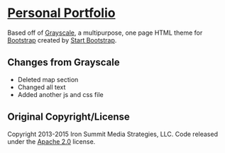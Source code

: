 # [Personal Portfolio](http://bhavish.me/)

Based off of [Grayscale](http://startbootstrap.com/template-overviews/grayscale/), a multipurpose, one page HTML theme for [Bootstrap](http://getbootstrap.com/) created by [Start Bootstrap](http://startbootstrap.com/).

## Changes from Grayscale

* Deleted map section
* Changed all text
* Added another js and css file


## Original Copyright/License
Copyright 2013-2015 Iron Summit Media Strategies, LLC. Code released under the [Apache 2.0](https://github.com/IronSummitMedia/startbootstrap-grayscale/blob/gh-pages/LICENSE) license.

